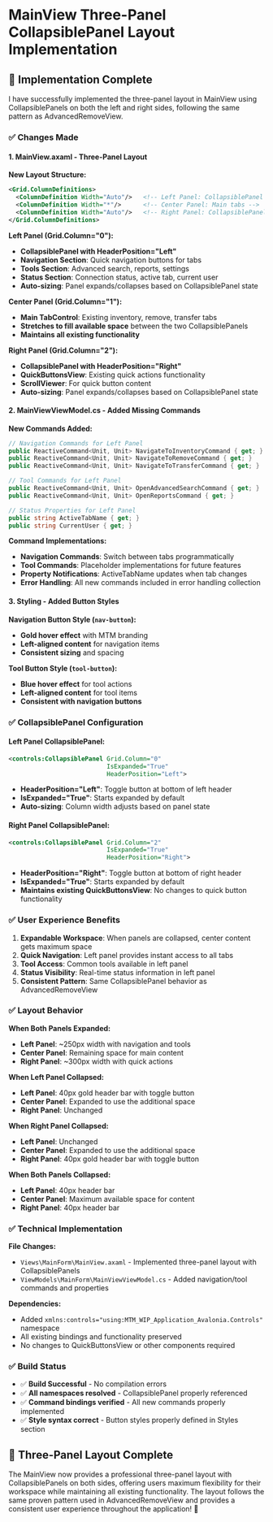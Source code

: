# MainView Three-Panel CollapsiblePanel Layout Implementation

## 🎯 **Implementation Complete**

I have successfully implemented the three-panel layout in MainView using CollapsiblePanels on both the left and right sides, following the same pattern as AdvancedRemoveView.

### ✅ **Changes Made**

#### **1. MainView.axaml - Three-Panel Layout**

**New Layout Structure:**
```xml
<Grid.ColumnDefinitions>
  <ColumnDefinition Width="Auto"/>   <!-- Left Panel: CollapsiblePanel -->
  <ColumnDefinition Width="*"/>      <!-- Center Panel: Main tabs -->
  <ColumnDefinition Width="Auto"/>   <!-- Right Panel: CollapsiblePanel -->
</Grid.ColumnDefinitions>
```

**Left Panel (Grid.Column="0"):**
- **CollapsiblePanel with HeaderPosition="Left"**
- **Navigation Section**: Quick navigation buttons for tabs
- **Tools Section**: Advanced search, reports, settings
- **Status Section**: Connection status, active tab, current user
- **Auto-sizing**: Panel expands/collapses based on CollapsiblePanel state

**Center Panel (Grid.Column="1"):**
- **Main TabControl**: Existing inventory, remove, transfer tabs
- **Stretches to fill available space** between the two CollapsiblePanels
- **Maintains all existing functionality**

**Right Panel (Grid.Column="2"):**
- **CollapsiblePanel with HeaderPosition="Right"**
- **QuickButtonsView**: Existing quick actions functionality
- **ScrollViewer**: For quick button content
- **Auto-sizing**: Panel expands/collapses based on CollapsiblePanel state

#### **2. MainViewViewModel.cs - Added Missing Commands**

**New Commands Added:**
```csharp
// Navigation Commands for Left Panel
public ReactiveCommand<Unit, Unit> NavigateToInventoryCommand { get; }
public ReactiveCommand<Unit, Unit> NavigateToRemoveCommand { get; }
public ReactiveCommand<Unit, Unit> NavigateToTransferCommand { get; }

// Tool Commands for Left Panel
public ReactiveCommand<Unit, Unit> OpenAdvancedSearchCommand { get; }
public ReactiveCommand<Unit, Unit> OpenReportsCommand { get; }

// Status Properties for Left Panel
public string ActiveTabName { get; }
public string CurrentUser { get; }
```

**Command Implementations:**
- **Navigation Commands**: Switch between tabs programmatically
- **Tool Commands**: Placeholder implementations for future features
- **Property Notifications**: ActiveTabName updates when tab changes
- **Error Handling**: All new commands included in error handling collection

#### **3. Styling - Added Button Styles**

**Navigation Button Style (`nav-button`):**
- **Gold hover effect** with MTM branding
- **Left-aligned content** for navigation items
- **Consistent sizing** and spacing

**Tool Button Style (`tool-button`):**
- **Blue hover effect** for tool actions
- **Left-aligned content** for tool items
- **Consistent with navigation buttons**

### ✅ **CollapsiblePanel Configuration**

#### **Left Panel CollapsiblePanel:**
```xml
<controls:CollapsiblePanel Grid.Column="0"
                           IsExpanded="True"
                           HeaderPosition="Left">
```
- **HeaderPosition="Left"**: Toggle button at bottom of left header
- **IsExpanded="True"**: Starts expanded by default
- **Auto-sizing**: Column width adjusts based on panel state

#### **Right Panel CollapsiblePanel:**
```xml
<controls:CollapsiblePanel Grid.Column="2"
                           IsExpanded="True"
                           HeaderPosition="Right">
```
- **HeaderPosition="Right"**: Toggle button at bottom of right header
- **IsExpanded="True"**: Starts expanded by default
- **Maintains existing QuickButtonsView**: No changes to quick button functionality

### ✅ **User Experience Benefits**

1. **Expandable Workspace**: When panels are collapsed, center content gets maximum space
2. **Quick Navigation**: Left panel provides instant access to all tabs
3. **Tool Access**: Common tools available in left panel
4. **Status Visibility**: Real-time status information in left panel
5. **Consistent Pattern**: Same CollapsiblePanel behavior as AdvancedRemoveView

### ✅ **Layout Behavior**

**When Both Panels Expanded:**
- **Left Panel**: ~250px width with navigation and tools
- **Center Panel**: Remaining space for main content
- **Right Panel**: ~300px width with quick actions

**When Left Panel Collapsed:**
- **Left Panel**: 40px gold header bar with toggle button
- **Center Panel**: Expanded to use the additional space
- **Right Panel**: Unchanged

**When Right Panel Collapsed:**
- **Left Panel**: Unchanged
- **Center Panel**: Expanded to use the additional space  
- **Right Panel**: 40px gold header bar with toggle button

**When Both Panels Collapsed:**
- **Left Panel**: 40px header bar
- **Center Panel**: Maximum available space for content
- **Right Panel**: 40px header bar

### ✅ **Technical Implementation**

**File Changes:**
- `Views\MainForm\MainView.axaml` - Implemented three-panel layout with CollapsiblePanels
- `ViewModels\MainForm\MainViewViewModel.cs` - Added navigation/tool commands and properties

**Dependencies:**
- Added `xmlns:controls="using:MTM_WIP_Application_Avalonia.Controls"` namespace
- All existing bindings and functionality preserved
- No changes to QuickButtonsView or other components required

### ✅ **Build Status**

- ✅ **Build Successful** - No compilation errors
- ✅ **All namespaces resolved** - CollapsiblePanel properly referenced
- ✅ **Command bindings verified** - All new commands properly implemented
- ✅ **Style syntax correct** - Button styles properly defined in Styles section

## 🎉 **Three-Panel Layout Complete**

The MainView now provides a professional three-panel layout with CollapsiblePanels on both sides, offering users maximum flexibility for their workspace while maintaining all existing functionality. The layout follows the same proven pattern used in AdvancedRemoveView and provides a consistent user experience throughout the application! 🚀
